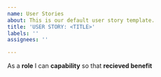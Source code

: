 ```yaml
---
name: User Stories
about: This is our default user story template.
title: 'USER STORY: <TITLE>'
labels: ''
assignees: ''

---
```


As a **role** I can **capability** so that **recieved benefit**
